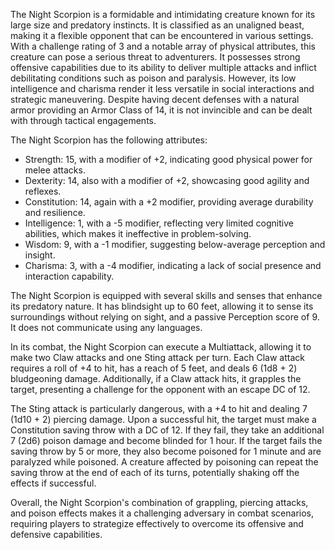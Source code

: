 The Night Scorpion is a formidable and intimidating creature known for its large size and predatory instincts. It is classified as an unaligned beast, making it a flexible opponent that can be encountered in various settings. With a challenge rating of 3 and a notable array of physical attributes, this creature can pose a serious threat to adventurers. It possesses strong offensive capabilities due to its ability to deliver multiple attacks and inflict debilitating conditions such as poison and paralysis. However, its low intelligence and charisma render it less versatile in social interactions and strategic maneuvering. Despite having decent defenses with a natural armor providing an Armor Class of 14, it is not invincible and can be dealt with through tactical engagements.

The Night Scorpion has the following attributes: 
- Strength: 15, with a modifier of +2, indicating good physical power for melee attacks.
- Dexterity: 14, also with a modifier of +2, showcasing good agility and reflexes.
- Constitution: 14, again with a +2 modifier, providing average durability and resilience.
- Intelligence: 1, with a -5 modifier, reflecting very limited cognitive abilities, which makes it ineffective in problem-solving.
- Wisdom: 9, with a -1 modifier, suggesting below-average perception and insight.
- Charisma: 3, with a -4 modifier, indicating a lack of social presence and interaction capability.

The Night Scorpion is equipped with several skills and senses that enhance its predatory nature. It has blindsight up to 60 feet, allowing it to sense its surroundings without relying on sight, and a passive Perception score of 9. It does not communicate using any languages.

In its combat, the Night Scorpion can execute a Multiattack, allowing it to make two Claw attacks and one Sting attack per turn. Each Claw attack requires a roll of +4 to hit, has a reach of 5 feet, and deals 6 (1d8 + 2) bludgeoning damage. Additionally, if a Claw attack hits, it grapples the target, presenting a challenge for the opponent with an escape DC of 12.

The Sting attack is particularly dangerous, with a +4 to hit and dealing 7 (1d10 + 2) piercing damage. Upon a successful hit, the target must make a Constitution saving throw with a DC of 12. If they fail, they take an additional 7 (2d6) poison damage and become blinded for 1 hour. If the target fails the saving throw by 5 or more, they also become poisoned for 1 minute and are paralyzed while poisoned. A creature affected by poisoning can repeat the saving throw at the end of each of its turns, potentially shaking off the effects if successful.

Overall, the Night Scorpion's combination of grappling, piercing attacks, and poison effects makes it a challenging adversary in combat scenarios, requiring players to strategize effectively to overcome its offensive and defensive capabilities.